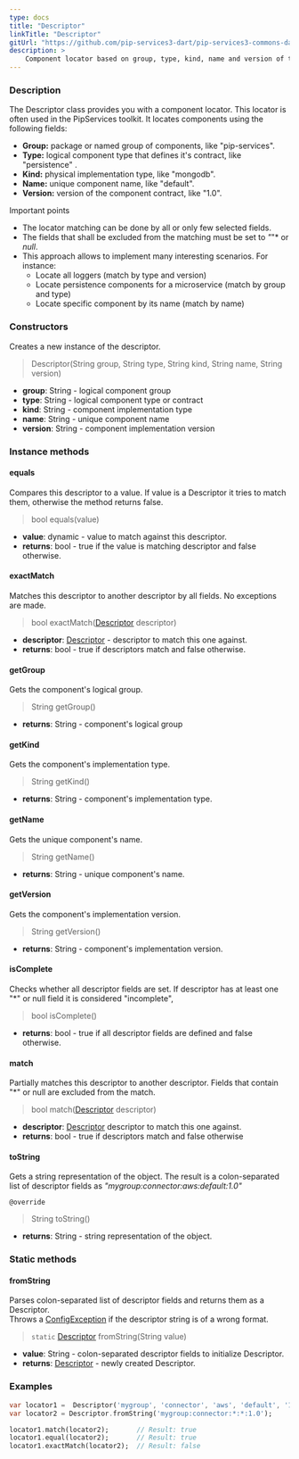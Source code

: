 ```yaml
---
type: docs
title: "Descriptor"
linkTitle: "Descriptor"
gitUrl: "https://github.com/pip-services3-dart/pip-services3-commons-dart"
description: >
    Component locator based on group, type, kind, name and version of the component.
---
```


### Description
The Descriptor class provides you with a component locator. This locator is often used in the PipServices toolkit. It locates components using the following fields:

- **Group:** package or named group of components, like "pip-services". 
- **Type:** logical component type that defines it's contract, like "persistence" .
- **Kind:** physical implementation type, like "mongodb".  
- **Name:** unique component name, like "default".  
- **Version:** version of the component contract, like "1.0".  

Important points

- The locator matching can be done by all or only few selected fields. 
- The fields that shall be excluded from the matching must be set to *"*"* or *null*.
- This approach allows to implement many interesting scenarios. For instance:
    - Locate all loggers (match by type and version)  
    - Locate persistence components for a microservice (match by group and type)  
    - Locate specific component by its name (match by name) 

### Constructors
Creates a new instance of the descriptor.

> Descriptor(String group, String type, String kind, String name, String version)

- **group**: String - logical component group
- **type**: String - logical component type or contract
- **kind**: String - component implementation type
- **name**: String - unique component name
- **version**: String - component implementation version


### Instance methods

#### equals
Compares this descriptor to a value.
If value is a Descriptor it tries to match them,
otherwise the method returns false.

> bool equals(value)

- **value**: dynamic - value to match against this descriptor.
- **returns**: bool - true if the value is matching descriptor and false otherwise.

#### exactMatch
Matches this descriptor to another descriptor by all fields.
No exceptions are made.

> bool exactMatch([Descriptor]() descriptor)

- **descriptor**: [Descriptor]() - descriptor to match this one against.
- **returns**: bool - true if descriptors match and false otherwise. 


#### getGroup
Gets the component's logical group.

> String getGroup()

- **returns**: String - component's logical group

#### getKind
Gets the component's implementation type.

> String getKind()

- **returns**: String - component's implementation type.
    

#### getName
Gets the unique component's name.

> String getName()

- **returns**: String - unique component's name.

#### getVersion
Gets the component's implementation version.

> String getVersion()

- **returns**: String - component's implementation version.

#### isComplete
Checks whether all descriptor fields are set.
If descriptor has at least one "*" or null field it is considered "incomplete",

> bool isComplete()

- **returns**: bool - true if all descriptor fields are defined and false otherwise.

#### match
Partially matches this descriptor to another descriptor.
Fields that contain "*" or null are excluded from the match.

> bool match([Descriptor]() descriptor)

- **descriptor**: [Descriptor]() descriptor to match this one against.
- **returns**: bool - true if descriptors match and false otherwise 

#### toString
Gets a string representation of the object.
The result is a colon-separated list of descriptor fields as
*"mygroup:connector:aws:default:1.0"*

`@override`
> String toString()

- **returns**: String - string representation of the object.

### Static methods

#### fromString
Parses colon-separated list of descriptor fields and returns them as a Descriptor.  
Throws a [ConfigException](../../errors/config_exception) if the descriptor string is of a wrong format.

> `static` [Descriptor]() fromString(String value)

- **value**: String - colon-separated descriptor fields to initialize Descriptor.
- **returns**: [Descriptor]() - newly created Descriptor.

### Examples

```dart
var locator1 =  Descriptor('mygroup', 'connector', 'aws', 'default', '1.0');
var locator2 = Descriptor.fromString('mygroup:connector:*:*:1.0');

locator1.match(locator2);		// Result: true
locator1.equal(locator2);		// Result: true
locator1.exactMatch(locator2);	// Result: false

```
